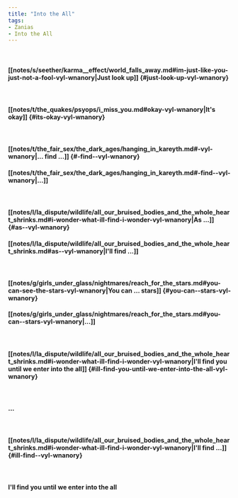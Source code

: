 ```yaml
---
title: "Into the All"
tags:
- Zanias
- Into the All
---
```

&nbsp;
#### [[notes/s/seether/karma__effect/world_falls_away.md#im-just-like-you-just-not-a-fool-vyl-wnanory|Just look up]] {#just-look-up-vyl-wnanory}
&nbsp;
#### [[notes/t/the_quakes/psyops/i_miss_you.md#okay-vyl-wnanory|It's okay]] {#its-okay-vyl-wnanory}
&nbsp;
#### [[notes/t/the_fair_sex/the_dark_ages/hanging_in_kareyth.md#-vyl-wnanory|... find ...]] {#-find--vyl-wnanory}
#### [[notes/t/the_fair_sex/the_dark_ages/hanging_in_kareyth.md#-find--vyl-wnanory|...]]
&nbsp;
#### [[notes/l/la_dispute/wildlife/all_our_bruised_bodies_and_the_whole_heart_shrinks.md#i-wonder-what-ill-find-i-wonder-vyl-wnanory|As ...]] {#as--vyl-wnanory}
#### [[notes/l/la_dispute/wildlife/all_our_bruised_bodies_and_the_whole_heart_shrinks.md#as--vyl-wnanory|I'll find ...]]
&nbsp;
#### [[notes/g/girls_under_glass/nightmares/reach_for_the_stars.md#you-can-see-the-stars-vyl-wnanory|You can ... stars]] {#you-can--stars-vyl-wnanory}
#### [[notes/g/girls_under_glass/nightmares/reach_for_the_stars.md#you-can--stars-vyl-wnanory|...]]
&nbsp;
#### [[notes/l/la_dispute/wildlife/all_our_bruised_bodies_and_the_whole_heart_shrinks.md#i-wonder-what-ill-find-i-wonder-vyl-wnanory|I'll find you until we enter into the all]] {#ill-find-you-until-we-enter-into-the-all-vyl-wnanory}
&nbsp;
#### ...
&nbsp;
#### [[notes/l/la_dispute/wildlife/all_our_bruised_bodies_and_the_whole_heart_shrinks.md#i-wonder-what-ill-find-i-wonder-vyl-wnanory|I'll find ...]] {#ill-find--vyl-wnanory}
&nbsp;
#### I'll find you until we enter into the all
